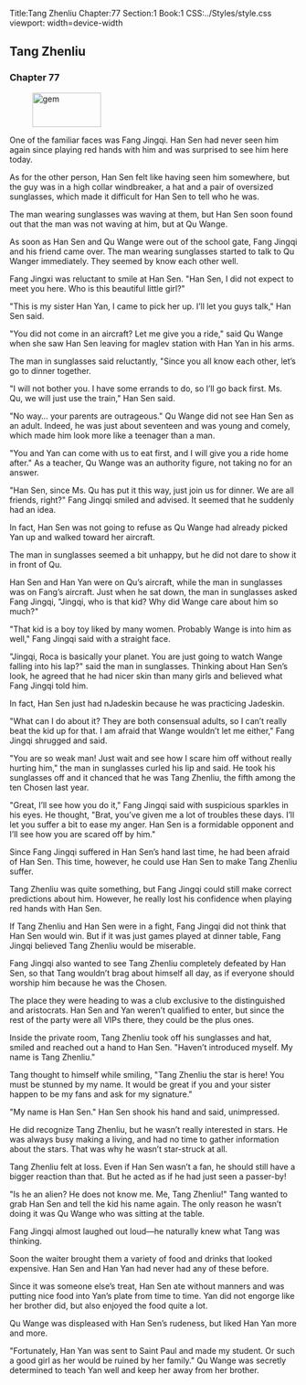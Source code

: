 Title:Tang Zhenliu 
Chapter:77 
Section:1 
Book:1 
CSS:../Styles/style.css 
viewport: width=device-width
  
## Tang Zhenliu
### Chapter 77 
<figure>
	<img src="../Images/gem.gif" alt="gem" id="gem" width="120" height="60" />
</figure>
  

  
  One of the familiar faces was Fang Jingqi. Han Sen had never seen him again since playing red hands with him and was surprised to see him here today.

As for the other person, Han Sen felt like having seen him somewhere, but the guy was in a high collar windbreaker, a hat and a pair of oversized sunglasses, which made it difficult for Han Sen to tell who he was.

The man wearing sunglasses was waving at them, but Han Sen soon found out that the man was not waving at him, but at Qu Wange.

As soon as Han Sen and Qu Wange were out of the school gate, Fang Jingqi and his friend came over. The man wearing sunglasses started to talk to Qu Wanger immediately. They seemed by know each other well.

Fang Jingxi was reluctant to smile at Han Sen. "Han Sen, I did not expect to meet you here. Who is this beautiful little girl?"

"This is my sister Han Yan, I came to pick her up. I’ll let you guys talk," Han Sen said.

"You did not come in an aircraft? Let me give you a ride," said Qu Wange when she saw Han Sen leaving for maglev station with Han Yan in his arms.

The man in sunglasses said reluctantly, "Since you all know each other, let’s go to dinner together.

"I will not bother you. I have some errands to do, so I’ll go back first. Ms. Qu, we will just use the train," Han Sen said.

"No way… your parents are outrageous." Qu Wange did not see Han Sen as an adult. Indeed, he was just about seventeen and was young and comely, which made him look more like a teenager than a man.

"You and Yan can come with us to eat first, and I will give you a ride home after." As a teacher, Qu Wange was an authority figure, not taking no for an answer.

"Han Sen, since Ms. Qu has put it this way, just join us for dinner. We are all friends, right?" Fang Jingqi smiled and advised. It seemed that he suddenly had an idea.

In fact, Han Sen was not going to refuse as Qu Wange had already picked Yan up and walked toward her aircraft.

The man in sunglasses seemed a bit unhappy, but he did not dare to show it in front of Qu.

Han Sen and Han Yan were on Qu’s aircraft, while the man in sunglasses was on Fang’s aircraft. Just when he sat down, the man in sunglasses asked Fang Jingqi, "Jingqi, who is that kid? Why did Wange care about him so much?"

"That kid is a boy toy liked by many women. Probably Wange is into him as well," Fang Jingqi said with a straight face.

"Jingqi, Roca is basically your planet. You are just going to watch Wange falling into his lap?" said the man in sunglasses. Thinking about Han Sen’s look, he agreed that he had nicer skin than many girls and believed what Fang Jingqi told him.

In fact, Han Sen just had nJadeskin because he was practicing Jadeskin.

"What can I do about it? They are both consensual adults, so I can’t really beat the kid up for that. I am afraid that Wange wouldn’t let me either," Fang Jingqi shrugged and said.

"You are so weak man! Just wait and see how I scare him off without really hurting him," the man in sunglasses curled his lip and said. He took his sunglasses off and it chanced that he was Tang Zhenliu, the fifth among the ten Chosen last year.

"Great, I’ll see how you do it," Fang Jingqi said with suspicious sparkles in his eyes. He thought, "Brat, you’ve given me a lot of troubles these days. I’ll let you suffer a bit to ease my anger. Han Sen is a formidable opponent and I’ll see how you are scared off by him."

Since Fang Jingqi suffered in Han Sen’s hand last time, he had been afraid of Han Sen. This time, however, he could use Han Sen to make Tang Zhenliu suffer.

Tang Zhenliu was quite something, but Fang Jingqi could still make correct predictions about him. However, he really lost his confidence when playing red hands with Han Sen.

If Tang Zhenliu and Han Sen were in a fight, Fang Jingqi did not think that Han Sen would win. But if it was just games played at dinner table, Fang Jingqi believed Tang Zhenliu would be miserable.

Fang Jingqi also wanted to see Tang Zhenliu completely defeated by Han Sen, so that Tang wouldn’t brag about himself all day, as if everyone should worship him because he was the Chosen.

The place they were heading to was a club exclusive to the distinguished and aristocrats. Han Sen and Yan weren’t qualified to enter, but since the rest of the party were all VIPs there, they could be the plus ones.

Inside the private room, Tang Zhenliu took off his sunglasses and hat, smiled and reached out a hand to Han Sen. "Haven’t introduced myself. My name is Tang Zhenliu."

Tang thought to himself while smiling, "Tang Zhenliu the star is here! You must be stunned by my name. It would be great if you and your sister happen to be my fans and ask for my signature."

"My name is Han Sen." Han Sen shook his hand and said, unimpressed.

He did recognize Tang Zhenliu, but he wasn’t really interested in stars. He was always busy making a living, and had no time to gather information about the stars. That was why he wasn’t star-struck at all.

Tang Zhenliu felt at loss. Even if Han Sen wasn’t a fan, he should still have a bigger reaction than that. But he acted as if he had just seen a passer-by!

"Is he an alien? He does not know me. Me, Tang Zhenliu!" Tang wanted to grab Han Sen and tell the kid his name again. The only reason he wasn’t doing it was Qu Wange who was sitting at the table.

Fang Jingqi almost laughed out loud—he naturally knew what Tang was thinking.

Soon the waiter brought them a variety of food and drinks that looked expensive. Han Sen and Han Yan had never had any of these before.

Since it was someone else’s treat, Han Sen ate without manners and was putting nice food into Yan’s plate from time to time. Yan did not engorge like her brother did, but also enjoyed the food quite a lot.

Qu Wange was displeased with Han Sen’s rudeness, but liked Han Yan more and more.

"Fortunately, Han Yan was sent to Saint Paul and made my student. Or such a good girl as her would be ruined by her family." Qu Wange was secretly determined to teach Yan well and keep her away from her brother.
